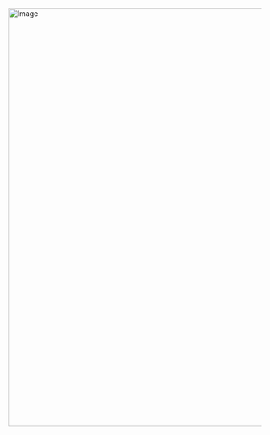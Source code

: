 <img width="1009" height="832" alt="Image" src="https://github.com/user-attachments/assets/616f5826-136f-4ddc-82d6-9d9c72e017bc" />